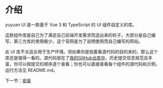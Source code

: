 # 介绍

yuyuan UI 是一款基于 Vue 3 和 TypeScript 的 UI 组件自定义的库。

这款组件库是自己为了满足自己前端开发需求而造出来的轮子，大部分是自己编写，第三方库的使用极少，这个官网是为了说明使用而自己编写的网站。

此 UI 库不太适合用于生产环境。但如果你是抱着看源代码的目的来的，那么这个库还是值得一看的。源代码放在了[我的GitHub仓库中](https://github.com/YuyuanW/yuyuan-ui)，历史提交信息规范且丰富，你可以按提交的顺序逐个查看；你也可以直接查看每个组件的源代码和示例，运行方法见 README.md。

下一节：[安装](#/doc/install)
